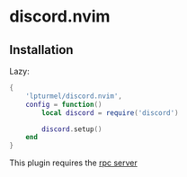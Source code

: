 # discord.nvim

## Installation

Lazy: 

```lua
{
    'lpturmel/discord.nvim',
    config = function()
        local discord = require('discord')

        discord.setup()
    end
}
```

This plugin requires the [rpc server](https://github.com/lpturmel/nvim-discord)
